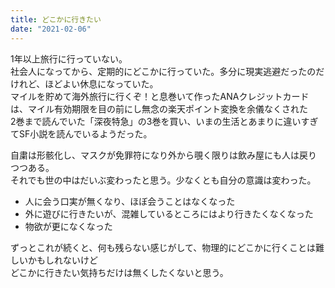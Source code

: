 ```yaml
---
title: どこかに行きたい
date: "2021-02-06"
---
```


1年以上旅行に行っていない。</br>
社会人になってから、定期的にどこかに行っていた。多分に現実逃避だったのだけれど、ほどよい休息になっていた。</br>
マイルを貯めて海外旅行に行くぞ！と息巻いて作ったANAクレジットカードは、マイル有効期限を目の前にし無念の楽天ポイント変換を余儀なくされた</br>
2巻まで読んでいた「深夜特急」の3巻を買い、いまの生活とあまりに違いすぎてSF小説を読んでいるようだった。</br>

自粛は形骸化し、マスクが免罪符になり外から覗く限りは飲み屋にも人は戻りつつある。</br>
それでも世の中はだいぶ変わったと思う。少なくとも自分の意識は変わった。</br>

* 人に会う口実が無くなり、ほぼ会うことはなくなった
* 外に遊びに行きたいが、混雑しているところにはより行きたくなくなった
* 物欲が更になくなった

ずっとこれが続くと、何も残らない感じがして、物理的にどこかに行くことは難しいかもしれないけど</br>
どこかに行きたい気持ちだけは無くしたくないと思う。
